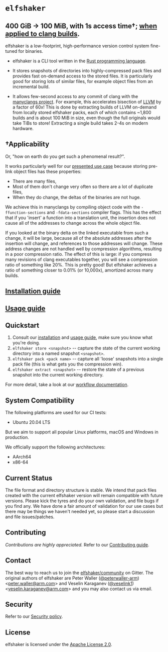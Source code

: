 # `elfshaker`

## 400 GiB -> 100 MiB, with 1s access time†; [when applied to clang builds](https://github.com/elfshaker/manyclangs).

elfshaker is a low-footprint, high-performance version control system fine-tuned for binaries.

- elfshaker is a CLI tool written in the [Rust programming language](https://www.rust-lang.org/).

- It stores snapshots of directories into highly-compressed pack files and provides fast on-demand access to the stored files. It is particularly good for storing lots of similar files, for example object files from an incremental build.

- It allows few-second access to any commit of clang with the [manyclangs project](https://github.com/elfshaker/manyclangs). For example, this accelerates bisection of [LLVM](https://llvm.org/) by a factor of 60x! This is done by extracting builds of LLVM on-demand from locally stored elfshaker packs, each of which contains ~1,800 builds and is about 100 MiB in size, even though the full originals would take TiBs to store! Extracting a single build takes 2-4s on modern hardware.

## †Applicability

Or, "how on earth do you get such a phenomenal result?".

It works particularly well for our [presented use case](https://github.com/elfshaker/manyclangs) because storing pre-link object files has these properties:

* There are many files,
* Most of them don't change very often so there are a lot of duplicate files,
* When they do change, the deltas of the binaries are not huge.

We achieve this in manyclangs by compiling object code with the `-ffunction-sections` and `-fdata-sections` compiler flags. This has the effect that if you 'insert' a function into a translation unit, the insertion does not cause all of the addresses to change across the whole object file.

If you looked at the binary delta on the linked executable from such a change, it will be large, because all of the absolute addresses after the insertion will change, and references to those addresses will change. These address changes are not handled well by compression algorithms, resulting in a poor compression ratio. The effect of this is large: if you compress many revisions of clang executables together, you will see a compression ratio of something like 20%. This is pretty good! But elfshaker achieves a ratio of something closer to 0.01% (or 10,000x), amortized across many builds.


## [Installation guide](docs/users/installing.md)

## [Usage guide](docs/users/usage.md)

## Quickstart

1. Consult our [installation](docs/users/installing.md) and [usage guide](docs/users/usage.md), make sure you know what you're doing.
2. `elfshaker store <snapshot>` -- capture the state of the current working directory into a named snapshot `<snapshot>`.
3. `elfshaker pack <pack name>` -- capture all 'loose' snapshots into a single pack file (this is what gets you the compression win).
4. `elfshaker extract <snapshot>` -- restore the state of a previous snapshot into the current working directory.

For more detail, take a look at our [workflow documentation](https://github.com/elfshaker/elfshaker/blob/main/docs/users/usage.md#workflow).

## System Compatibility

The following platforms are used for our CI tests:

- Ubuntu 20.04 LTS

But we aim to support all popular Linux platforms, macOS and Windows in production.

We officially support the following architectures:
- AArch64
- x86-64

## Current Status

The file format and directory structure is stable. We intend that pack files created with the current elfshaker version will remain compatible with future versions. Please kick the tyres and do your own validation, and file bugs if you find any. We have done a fair amount of validation for our use cases but there may be things we haven't needed yet, so please start a discussion and file issues/patches.


## Contributing

*Contributions are highly appreciated.*
Refer to our [Contributing guide](docs/contributors/contributing.md).

<!-- TODO(veselink1): 🛈 View the [elfshaker API reference](https://elfshaker.github.io/docs). -->

## Contact

The best way to reach us to join the [elfshaker/community](https://gitter.im/elfshaker/community) on Gitter.
The original authors of elfshaker are Peter Waller ([@peterwaller-arm](https://github.com/peterwaller-arm)) \<peter.waller@arm.com\> and Veselin Karaganev ([@veselink1](https://github.com/veselink1)) \<veselin.karaganev@arm.com\> and you may also contact us via email.

## Security

Refer to our [Security policy](SECURITY.md).

## License

elfshaker is licensed under the [Apache License 2.0](LICENSE).
